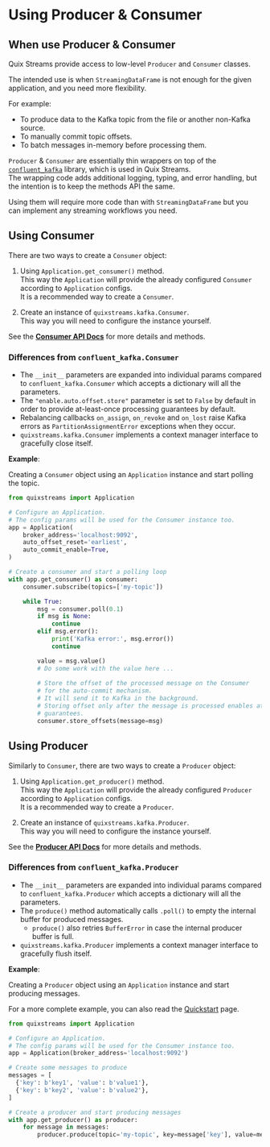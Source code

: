 # Using Producer & Consumer

## When use Producer & Consumer
Quix Streams provide access to low-level `Producer` and `Consumer` classes.

The intended use is when `StreamingDataFrame` is not enough for the given application, and you need more flexibility.   

For example:

- To produce data to the Kafka topic from the file or another non-Kafka source.
- To manually commit topic offsets.
- To batch messages in-memory before processing them.

`Producer` & `Consumer` are essentially thin wrappers on top of the [`confluent_kafka`](https://github.com/confluentinc/confluent-kafka-python) library, which is used in Quix Streams.  
The wrapping code adds additional logging, typing, and error handling, but the intention is to keep the methods API the same.

Using them will require more code than with `StreamingDataFrame` but you can implement any streaming workflows you need.


## Using Consumer

There are two ways to create a `Consumer` object:

1. Using `Application.get_consumer()` method.  
This way the `Application` will provide the already configured `Consumer` according to `Application` configs.  
It is a recommended way to create a `Consumer`.

2. Create an instance of `quixstreams.kafka.Consumer`.  
This way you will need to configure the instance yourself.

See the **[Consumer API Docs](../api-reference/kafka.md#consumer)** for more details and methods.

### Differences from `confluent_kafka.Consumer`

- The `__init__` parameters are expanded into individual params compared to `confluent_kafka.Consumer` which accepts a dictionary will all the parameters.
- The `"enable.auto.offset.store"` parameter is set to `False` by default in order to provide at-least-once processing guarantees by default.
- Rebalancing callbacks `on_assign`, `on_revoke` and `on_lost` raise Kafka errors as `PartitionAssignmentError` exceptions when they occur.
- `quixstreams.kafka.Consumer` implements a context manager interface to gracefully close itself.

**Example**:

Creating a `Consumer` object using an `Application` instance and start polling the topic.

```python
from quixstreams import Application

# Configure an Application. 
# The config params will be used for the Consumer instance too.
app = Application(
    broker_address='localhost:9092', 
    auto_offset_reset='earliest', 
    auto_commit_enable=True,
)

# Create a consumer and start a polling loop
with app.get_consumer() as consumer:
    consumer.subscribe(topics=['my-topic'])

    while True:
        msg = consumer.poll(0.1)
        if msg is None:
            continue
        elif msg.error():
            print('Kafka error:', msg.error())
            continue

        value = msg.value()
        # Do some work with the value here ...
        
        # Store the offset of the processed message on the Consumer 
        # for the auto-commit mechanism.
        # It will send it to Kafka in the background.
        # Storing offset only after the message is processed enables at-least-once delivery
        # guarantees.
        consumer.store_offsets(message=msg)
```



## Using Producer

Similarly to `Consumer`, there are two ways to create a `Producer` object:

1. Using `Application.get_producer()` method.    
This way the `Application` will provide the already configured `Producer` according to `Application` configs.  
It is a recommended way to create a `Producer`.

2. Create an instance of `quixstreams.kafka.Producer`.  
This way you will need to configure the instance yourself.

See the **[Producer API Docs](../api-reference/kafka.md#producer)** for more details and methods.

### Differences from `confluent_kafka.Producer`

- The `__init__` parameters are expanded into individual params compared to `confluent_kafka.Producer` which accepts a dictionary will all the parameters.
- The `produce()` method automatically calls `.poll()` to empty the internal buffer for produced messages.
    - `produce()` also retries `BufferError` in case the internal producer buffer is full. 
- `quixstreams.kafka.Producer` implements a context manager interface to gracefully flush itself.


**Example**:

Creating a `Producer` object using an `Application` instance and start producing messages.

For a more complete example, you can also read the [Quickstart](../quickstart.md) page.

```python
from quixstreams import Application

# Configure an Application. 
# The config params will be used for the Consumer instance too.
app = Application(broker_address='localhost:9092')

# Create some messages to produce
messages = [
  {'key': b'key1', 'value': b'value1'},
  {'key': b'key2', 'value': b'value2'},
]

# Create a producer and start producing messages
with app.get_producer() as producer:
    for message in messages:
        producer.produce(topic='my-topic', key=message['key'], value=message['value'])
```
